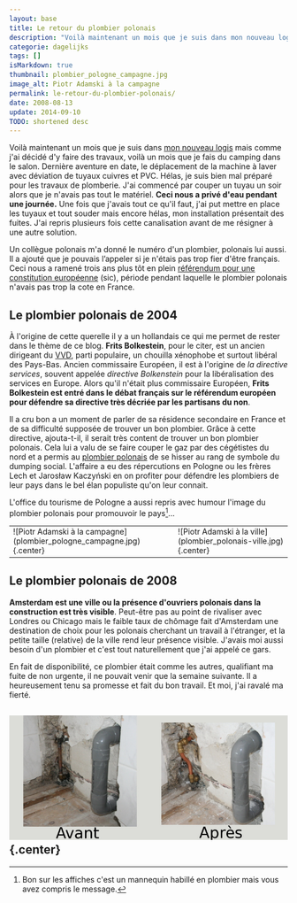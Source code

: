 ```yaml
---
layout: base
title: Le retour du plombier polonais
description: "Voilà maintenant un mois que je suis dans mon nouveau logis mais comme j'ai décidé d'y faire des travaux, voilà un mois que je fais du camping dans le salon"
categorie: dagelijks
tags: []
isMarkdown: true
thumbnail: plombier_pologne_campagne.jpg
image_alt: Piotr Adamski à la campagne
permalink: le-retour-du-plombier-polonais/
date: 2008-08-13
update: 2014-09-10
TODO: shortened desc
---
```


Voilà maintenant un mois que je suis dans [mon nouveau logis](/signatures-week) mais comme j'ai décidé d'y faire des travaux, voilà un mois que je fais du camping dans le salon. Dernière aventure en date, le déplacement de la machine à laver avec déviation de tuyaux cuivres et PVC. Hélas, je suis bien mal préparé pour les travaux de plomberie. J'ai commencé par couper un tuyau un soir alors que je n'avais pas tout le matériel. **Ceci nous a privé d'eau pendant une journée.** Une fois que j'avais tout ce qu'il faut, j'ai put mettre en place les tuyaux et tout souder mais encore hélas, mon installation présentait des fuites. J'ai repris plusieurs fois cette canalisation avant de me résigner à une autre solution.

Un collègue polonais m'a donné le numéro d'un plombier, polonais lui aussi. Il a ajouté que je pouvais l’appeler si je n'étais pas trop fier d'être français. Ceci nous a ramené trois ans plus tôt en plein [référendum pour une constitution européenne](https://fr.wikipedia.org/wiki/Trait%C3%A9_de_Rome_%282004%29) (sic), période pendant laquelle le plombier polonais n'avais pas trop la cote en France. 

## Le plombier polonais de 2004
À l'origine de cette querelle il y a un hollandais ce qui me permet de rester dans le thème de ce blog. **Frits Bolkestein**, pour le citer, est  un ancien dirigeant du [VVD](http://fr.wikipedia.org/wiki/Parti_populaire_lib%C3%A9ral_et_d%C3%A9mocrate_(Pays-Bas)), parti populaire, un chouilla xénophobe et surtout libéral des Pays-Bas. Ancien commissaire Européen, il est à l'origine de *la directive services*, souvent appelée *directive Bolkenstein* pour la libéralisation des services en Europe. Alors qu'il n'était plus commissaire Européen, **Frits Bolkestein est entré dans le débat français sur le référendum européen pour défendre sa directive très décriée par les partisans du non**.

Il a cru bon a un moment de parler de sa résidence secondaire en France et de sa difficulté supposée de trouver un bon plombier. Grâce à cette directive, ajouta-t-il, il serait très content de trouver un bon plombier polonais. Cela lui a valu de se faire couper le gaz par des cégétistes du nord et a permis au [plombier polonais](http://fr.wikipedia.org/wiki/Plombier_polonais) de se hisser au rang de symbole du dumping social. L'affaire a eu des répercutions en Pologne ou les frères Lech et Jarosław Kaczyński en on profiter pour défendre les plombiers de leur pays dans le bel élan populiste qu'on leur connait. 

L'office du tourisme de Pologne a aussi repris avec humour l'image du plombier polonais pour promouvoir le pays[^1]...
<!-- HTML -->
<table align="center" border="0"><tr><td>
<!-- / HTML -->
![Piotr Adamski à la campagne](plombier_pologne_campagne.jpg){.center}
<!-- HTML -->
</td><td>
<!-- / HTML -->
![Piotr Adamski à la ville](plombier_polonais-ville.jpg){.center}
<!-- HTML -->
</td></tr></table>
<!-- / HTML -->

## Le plombier polonais de 2008

**Amsterdam est une ville ou la présence d'ouvriers polonais dans la construction est très visible**. Peut-être pas au point de rivaliser avec Londres ou Chicago mais le faible taux de chômage fait d'Amsterdam une destination de choix pour les polonais cherchant un travail à l'étranger, et la petite taille (relative) de la ville rend leur présence visible. J'avais moi aussi besoin d'un plombier et c'est tout naturellement que j'ai appelé ce gars. 

En fait de disponibilité, ce plombier était comme les autres, qualifiant ma fuite de non urgente, il ne pouvait venir que la semaine suivante. Il a heureusement tenu sa promesse et fait du bon travail. Et moi, j'ai ravalé ma fierté.

![les travaux de plomberie](travaux-plomberie.jpg){.center}
---
[^1]: Bon sur les affiches c'est un mannequin habillé en plombier mais vous avez compris le message.
